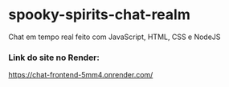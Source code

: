 # spooky-spirits-chat-realm

Chat em tempo real feito com JavaScript, HTML, CSS e NodeJS

### Link do site no Render: 
https://chat-frontend-5mm4.onrender.com/
